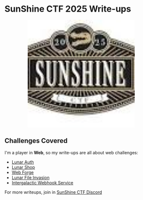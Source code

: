 # SunShine CTF 2025 Write-ups

<p style="text-align: center;">
<img src="./cover.jpeg" alt="SunShine CTF 2025" style="width: 70%; height: auto;">
</p>

## Challenges Covered

I'm a player in **Web**, so my write-ups are all about web challenges:

- [Lunar Auth](./lunar-auth/lunar-auth.md)
- [Lunar Shop](./lunar-shop/lunar-shop.md)
- [Web Forge](./web-forge/web-forge.md)
- [Lunar File Invasion](./lunar-file-invasion/lunar-file-invasion.md)
- [Intergalactic Webhook Service](./intergalactic-webhook-service/intergalactic-webhook-service.md)

For more writeups, join in [SunShine CTF Discord](https://discord.gg/ZynvJ6Jq)
